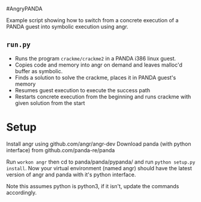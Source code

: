 #AngryPANDA

Example script showing how to switch from a concrete execution of a PANDA guest into symbolic execution using angr.

## `run.py`
* Runs the program `crackme/crackme2` in a PANDA i386 linux guest.
* Copies code and memory into angr on demand and leaves malloc'd buffer as symbolic.
* Finds a solution to solve the crackme, places it in PANDA guest's memory
* Resumes guest execution to execute the success path
* Restarts concrete execution from the beginning and runs crackme with given solution from the start

# Setup

Install angr using github.com/angr/angr-dev
Download panda (with python interface) from github.com/panda-re/panda

Run `workon angr` then cd to panda/panda/pypanda/ and run `python setup.py install`.
Now your virtual environment (named angr) should have the latest version of angr and panda with it's python interface.

Note this assumes python is python3, if it isn't, update the commands accordingly.
